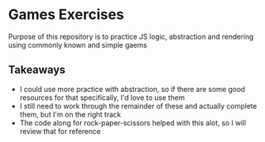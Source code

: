 # Games Exercises

Purpose of this repository is to practice JS logic, abstraction and rendering using commonly known and simple gaems

## Takeaways

- I could use more practice with abstraction, so if there are some good resources for that specifically, I'd love to use them
- I still need to work through the remainder of these and actually complete them, but I'm on the right track
- The code along for rock-paper-scissors helped with this alot, so I will review that for reference